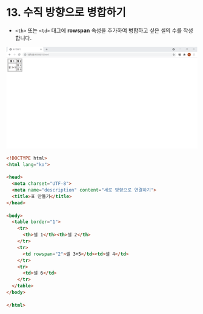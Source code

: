 # 13. 수직 방향으로 병합하기
- `<th>` 또는 `<td>` 태그에 **rowspan** 속성을 추가하여 병합하고 싶은 셀의 수를 작성합니다.
  
![수직 방향으로 병합하기](img/13.png)
```html
<!DOCTYPE html>
<html lang="ko">

<head>
  <meta charset="UTF-8">
  <meta name="description" content="세로 방향으로 연결하기">
  <title>표 만들기</title>
</head>

<body>
  <table border="1">
    <tr>
      <th>셀 1</th><th>셀 2</th>
    </tr>
    <tr>
      <td rowspan="2">셀 3+5</td><td>셀 4</td>
    </tr>
    <tr>
      <td>셀 6</td>
    </tr>
  </table>
</body>

</html>
```